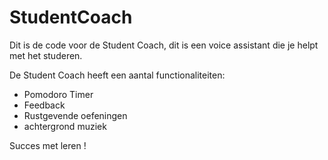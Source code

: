 # StudentCoach

Dit is de code voor de Student Coach, dit is een voice assistant die je helpt met het studeren.

De Student Coach heeft een aantal functionaliteiten:

- Pomodoro Timer
- Feedback
- Rustgevende oefeningen
- achtergrond muziek

Succes met leren !
